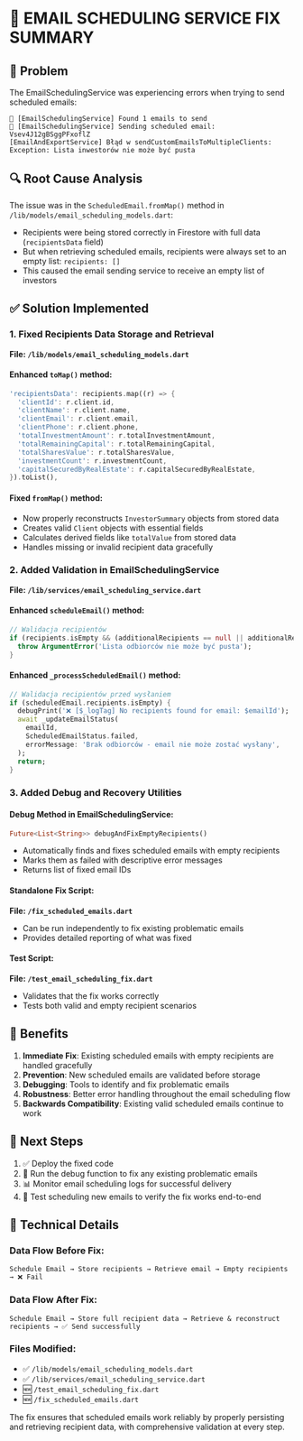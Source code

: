 # 📧 EMAIL SCHEDULING SERVICE FIX SUMMARY

## 🐛 Problem
The EmailSchedulingService was experiencing errors when trying to send scheduled emails:
```
📅 [EmailSchedulingService] Found 1 emails to send
📅 [EmailSchedulingService] Sending scheduled email: Vsev4J12gBSggPFxoflZ
[EmailAndExportService] Błąd w sendCustomEmailsToMultipleClients: Exception: Lista inwestorów nie może być pusta
```

## 🔍 Root Cause Analysis
The issue was in the `ScheduledEmail.fromMap()` method in `/lib/models/email_scheduling_models.dart`:
- Recipients were being stored correctly in Firestore with full data (`recipientsData` field)
- But when retrieving scheduled emails, recipients were always set to an empty list: `recipients: []`
- This caused the email sending service to receive an empty list of investors

## ✅ Solution Implemented

### 1. Fixed Recipients Data Storage and Retrieval
**File: `/lib/models/email_scheduling_models.dart`**

#### Enhanced `toMap()` method:
```dart
'recipientsData': recipients.map((r) => {
  'clientId': r.client.id,
  'clientName': r.client.name,
  'clientEmail': r.client.email,
  'clientPhone': r.client.phone,
  'totalInvestmentAmount': r.totalInvestmentAmount,
  'totalRemainingCapital': r.totalRemainingCapital,
  'totalSharesValue': r.totalSharesValue,
  'investmentCount': r.investmentCount,
  'capitalSecuredByRealEstate': r.capitalSecuredByRealEstate,
}).toList(),
```

#### Fixed `fromMap()` method:
- Now properly reconstructs `InvestorSummary` objects from stored data
- Creates valid `Client` objects with essential fields
- Calculates derived fields like `totalValue` from stored data
- Handles missing or invalid recipient data gracefully

### 2. Added Validation in EmailSchedulingService
**File: `/lib/services/email_scheduling_service.dart`**

#### Enhanced `scheduleEmail()` method:
```dart
// Walidacja recipientów
if (recipients.isEmpty && (additionalRecipients == null || additionalRecipients.isEmpty)) {
  throw ArgumentError('Lista odbiorców nie może być pusta');
}
```

#### Enhanced `_processScheduledEmail()` method:
```dart
// Walidacja recipientów przed wysłaniem
if (scheduledEmail.recipients.isEmpty) {
  debugPrint('❌ [$_logTag] No recipients found for email: $emailId');
  await _updateEmailStatus(
    emailId,
    ScheduledEmailStatus.failed,
    errorMessage: 'Brak odbiorców - email nie może zostać wysłany',
  );
  return;
}
```

### 3. Added Debug and Recovery Utilities

#### Debug Method in EmailSchedulingService:
```dart
Future<List<String>> debugAndFixEmptyRecipients()
```
- Automatically finds and fixes scheduled emails with empty recipients
- Marks them as failed with descriptive error messages
- Returns list of fixed email IDs

#### Standalone Fix Script:
**File: `/fix_scheduled_emails.dart`**
- Can be run independently to fix existing problematic emails
- Provides detailed reporting of what was fixed

#### Test Script:
**File: `/test_email_scheduling_fix.dart`**
- Validates that the fix works correctly
- Tests both valid and empty recipient scenarios

## 🎯 Benefits

1. **Immediate Fix**: Existing scheduled emails with empty recipients are handled gracefully
2. **Prevention**: New scheduled emails are validated before storage
3. **Debugging**: Tools to identify and fix problematic emails
4. **Robustness**: Better error handling throughout the email scheduling flow
5. **Backwards Compatibility**: Existing valid scheduled emails continue to work

## 🚀 Next Steps

1. ✅ Deploy the fixed code
2. 🔧 Run the debug function to fix any existing problematic emails
3. 📊 Monitor email scheduling logs for successful delivery
4. 🧪 Test scheduling new emails to verify the fix works end-to-end

## 📝 Technical Details

### Data Flow Before Fix:
```
Schedule Email → Store recipients → Retrieve email → Empty recipients → ❌ Fail
```

### Data Flow After Fix:
```
Schedule Email → Store full recipient data → Retrieve & reconstruct recipients → ✅ Send successfully
```

### Files Modified:
- ✅ `/lib/models/email_scheduling_models.dart`
- ✅ `/lib/services/email_scheduling_service.dart`
- 🆕 `/test_email_scheduling_fix.dart`
- 🆕 `/fix_scheduled_emails.dart`

The fix ensures that scheduled emails work reliably by properly persisting and retrieving recipient data, with comprehensive validation at every step.